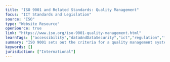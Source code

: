 ```yaml
---
title: "ISO 9001 and Related Standards: Quality Management"
focus: "ICT Standards and Legislation"
source: "ISO"
type: "Website Resource"
openSource: true
link: "https://www.iso.org/iso-9001-quality-management.html"
learnTags: ["accessibility","dataAndDataSecurity","ict","regulation","framework","disability","business"]
summary: "ISO 9001 sets out the criteria for a quality management system and is the only standard in the family that can be certified to."
keywords: []
jurisdiction: ["International"]
---
```

